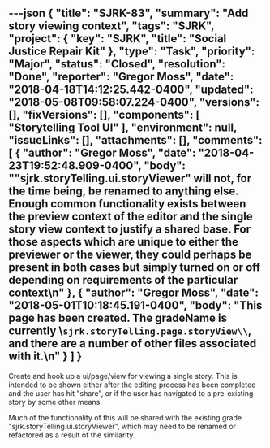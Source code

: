 ---json
{
  "title": "SJRK-83",
  "summary": "Add story viewing context",
  "tags": "SJRK",
  "project": {
    "key": "SJRK",
    "title": "Social Justice Repair Kit"
  },
  "type": "Task",
  "priority": "Major",
  "status": "Closed",
  "resolution": "Done",
  "reporter": "Gregor Moss",
  "date": "2018-04-18T14:12:25.442-0400",
  "updated": "2018-05-08T09:58:07.224-0400",
  "versions": [],
  "fixVersions": [],
  "components": [
    "Storytelling Tool UI"
  ],
  "environment": null,
  "issueLinks": [],
  "attachments": [],
  "comments": [
    {
      "author": "Gregor Moss",
      "date": "2018-04-23T19:52:48.909-0400",
      "body": "\"sjrk.storyTelling.ui.storyViewer\" will not, for the time being, be renamed to anything else. Enough common functionality exists between the preview context of the editor and the single story view context to justify a shared base. For those aspects which are unique to either the previewer or the viewer, they could perhaps be present in both cases but simply turned on or off depending on requirements of the particular context\n"
    },
    {
      "author": "Gregor Moss",
      "date": "2018-05-01T10:18:45.191-0400",
      "body": "This page has been created. The gradeName is currently \\`sjrk.storyTelling.page.storyView\\`, and there are a number of other files associated with it.\n"
    }
  ]
}
---
Create and hook up a ui/page/view for viewing a single story. This is intended to be shown either after the editing process has been completed and the user has hit "share", or if the user has navigated to a pre-existing story by some other means.

Much of the functionality of this will be shared with the existing grade "sjrk.storyTelling.ui.storyViewer", which may need to be renamed or refactored as a result of the similarity.

        